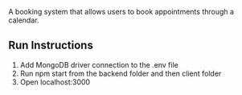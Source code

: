 A booking system that allows users to book appointments through a calendar. 

## Run Instructions 

1. Add MongoDB driver connection to the .env file
2. Run npm start from the backend folder and then client folder
3. Open localhost:3000
